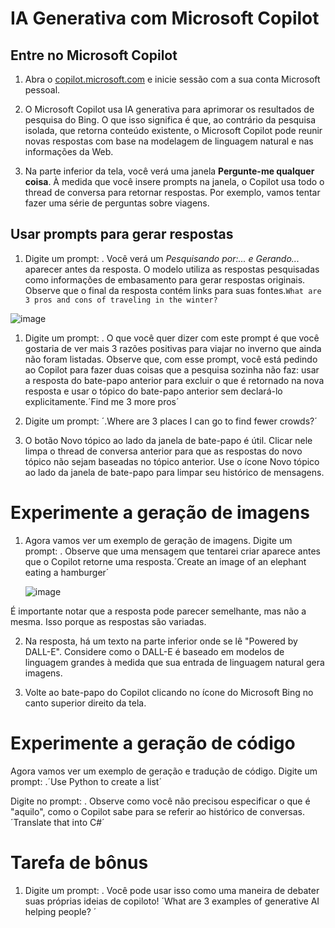 # IA Generativa com Microsoft Copilot

## Entre no Microsoft Copilot

1. Abra o [copilot.microsoft.com](copilot.microsoft.com) e inicie sessão com a sua conta Microsoft pessoal.

2. O Microsoft Copilot usa IA generativa para aprimorar os resultados de pesquisa do Bing. O que isso significa é que, ao contrário da pesquisa isolada, que retorna conteúdo existente, o Microsoft Copilot pode reunir novas respostas com base na modelagem de linguagem natural e nas informações da Web.

3. Na parte inferior da tela, você verá uma janela **Pergunte-me qualquer coisa**. À medida que você insere prompts na janela, o Copilot usa todo o thread de conversa para retornar respostas. Por exemplo, vamos tentar fazer uma série de perguntas sobre viagens.

## Usar prompts para gerar respostas
1. Digite um prompt: . Você verá um _Pesquisando por:... e Gerando..._ aparecer antes da resposta. O modelo utiliza as respostas pesquisadas como informações de embasamento para gerar respostas originais. Observe que o final da resposta contém links para suas fontes.`What are 3 pros and cons of traveling in the winter?`

![image](https://github.com/jacquelinepalumbo/IA-generativa-Microsoft-Copilot/assets/119548193/494226a7-6827-449c-9a21-dc6a6c38c56a)

1. Digite um prompt: . O que você quer dizer com este prompt é que você gostaria de ver mais 3 razões positivas para viajar no inverno que ainda não foram listadas. Observe que, com esse prompt, você está pedindo ao Copilot para fazer duas coisas que a pesquisa sozinha não faz: usar a resposta do bate-papo anterior para excluir o que é retornado na nova resposta e usar o tópico do bate-papo anterior sem declará-lo explicitamente.´Find me 3 more pros´

2. Digite um prompt: ´.Where are 3 places I can go to find fewer crowds?´

3. O botão Novo tópico ao lado da janela de bate-papo é útil. Clicar nele limpa o thread de conversa anterior para que as respostas do novo tópico não sejam baseadas no tópico anterior. Use o ícone Novo tópico ao lado da janela de bate-papo para limpar seu histórico de mensagens.


# Experimente a geração de imagens

1. Agora vamos ver um exemplo de geração de imagens. Digite um prompt: . Observe que uma mensagem que tentarei criar aparece antes que o Copilot retorne uma resposta.´Create an image of an elephant eating a hamburger´

   ![image](https://github.com/jacquelinepalumbo/IA-generativa-Microsoft-Copilot/assets/119548193/d019e5cc-35ea-48d2-9cd9-15e15ebdc806)

É importante notar que a resposta pode parecer semelhante, mas não a mesma. Isso porque as respostas são variadas.

2. Na resposta, há um texto na parte inferior onde se lê "Powered by DALL-E". Considere como o DALL-E é baseado em modelos de linguagem grandes à medida que sua entrada de linguagem natural gera imagens.

3. Volte ao bate-papo do Copilot clicando no ícone do Microsoft Bing no canto superior direito da tela.


# Experimente a geração de código

Agora vamos ver um exemplo de geração e tradução de código. Digite um prompt: .´Use Python to create a list´

Digite no prompt: . Observe como você não precisou especificar o que é "aquilo", como o Copilot sabe para se referir ao histórico de conversas.´Translate that into C#´

# Tarefa de bônus

1. Digite um prompt: . Você pode usar isso como uma maneira de debater suas próprias ideias de copiloto!
   ´What are 3 examples of generative AI helping people? ´
